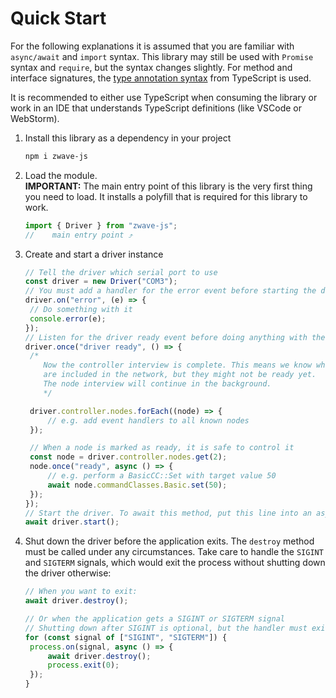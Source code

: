 # Quick Start

For the following explanations it is assumed that you are familiar with `async/await` and `import` syntax. This library may still be used with `Promise` syntax and `require`, but the syntax changes slightly. For method and interface signatures, the [type annotation syntax](https://www.typescriptlang.org/docs/handbook/basic-types.html) from TypeScript is used.

It is recommended to either use TypeScript when consuming the library or work in an IDE that understands TypeScript definitions (like VSCode or WebStorm).

1. Install this library as a dependency in your project
   ```bash
   npm i zwave-js
   ```
2. Load the module.\
   **IMPORTANT:** The main entry point of this library is the very first thing you need to load. It installs a polyfill that is required for this library to work.

   <!--prettier-ignore-->
   ```ts
   import { Driver } from "zwave-js";
   //    main entry point ⤴
   ```

3. Create and start a driver instance

   <!--prettier-ignore-->
   ```ts
   // Tell the driver which serial port to use
   const driver = new Driver("COM3");
   // You must add a handler for the error event before starting the driver
   driver.on("error", (e) => {
   	// Do something with it
   	console.error(e);
   });
   // Listen for the driver ready event before doing anything with the driver
   driver.once("driver ready", () => {
   	/*
       Now the controller interview is complete. This means we know which nodes
       are included in the network, but they might not be ready yet.
       The node interview will continue in the background.
       */

   	driver.controller.nodes.forEach((node) => {
   		// e.g. add event handlers to all known nodes
   	});

   	// When a node is marked as ready, it is safe to control it
   	const node = driver.controller.nodes.get(2);
   	node.once("ready", async () => {
   		// e.g. perform a BasicCC::Set with target value 50
   		await node.commandClasses.Basic.set(50);
   	});
   });
   // Start the driver. To await this method, put this line into an async method
   await driver.start();
   ```

4. Shut down the driver before the application exits. The `destroy` method must be called under any circumstances. Take care to handle the `SIGINT` and `SIGTERM` signals, which would exit the process without shutting down the driver otherwise:

   <!--prettier-ignore-->
   ```ts
   // When you want to exit:
   await driver.destroy();

   // Or when the application gets a SIGINT or SIGTERM signal
   // Shutting down after SIGINT is optional, but the handler must exist
   for (const signal of ["SIGINT", "SIGTERM"]) {
   	process.on(signal, async () => {
   		await driver.destroy();
   		process.exit(0);
   	});
   }
   ```
